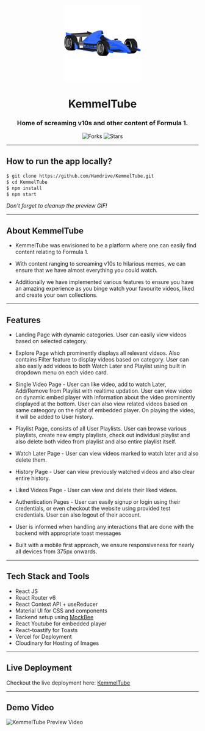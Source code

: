 <div align="center">
  <img src="/src/assets/KemmelTubeSecondary.svg" height="200" width="200" alt="logo"/>

# KemmelTube

### Home of screaming v10s and other content of Formula 1.

![Forks](https://img.shields.io/github/forks/Hamdrive/KemmelTube)
![Stars](https://img.shields.io/github/stars/Hamdrive/KemmelTube)

 </div>

---

## How to run the app locally?

```
$ git clone https://github.com/Hamdrive/KemmelTube.git
$ cd KemmelTube
$ npm install
$ npm start
```
*Don't forget to cleanup the preview GIF!*

---

## About KemmelTube

* KemmelTube was envisioned to be a platform where one can easily find content relating to Formula 1.
- With content ranging to screaming v10s to hilarious memes, we can ensure that we have almost everything you could watch.
* Additionally we have implemented various features to ensure you have an amazing experience as you binge watch your favourite videos, liked and create your own collections.

---

## Features

- Landing Page with dynamic categories. User can easily view videos based on selected category.
* Explore Page which prominently displays all relevant videos. Also contains Filter feature to display videos based on category. User can also easily add videos to both Watch Later and Playlist using built in dropdown menu on each video card.
- Single Video Page - User can like video, add to watch Later, Add/Remove from Playlist with realtime updation. User can view video on dynamic embed player with information about the video prominently displayed at the bottom. User can also view related videos based on same cateogory on the right of embedded player. On playing the video, it will be added to User history.
* Playlist Page, consists of all User Playlists. User can browse various playlists, create new empty playlists, check out individual playlist and also delete both video from playlist and also entire playlist itself.
- Watch Later Page - User can view videos marked to watch later and also delete them.
* History Page - User can view previously watched videos and also clear entire history.
- Liked Videos Page - User can view and delete their liked videos.
* Authentication Pages - User can easily signup or login using their credentials, or even checkout the website using provided test credentials. User can also logout of their account.
- User is informed when handling any interactions that are done with the backend with appropriate toast messages
* Built with a mobile first approach, we ensure responsiveness for nearly all devices from 375px onwards.

---

## Tech Stack and Tools

- React JS
- React Router v6
- React Context API + useReducer
- Material UI for CSS and components
- Backend setup using [MockBee](https://mockbee.netlify.app/)
- React Youtube for embedded player
- React-toastify for Toasts
- Vercel for Deployment
- Cloudinary for Hosting of Images

---

## Live Deployment

Checkout the live deployment here: [KemmelTube](https://kemmeltube.vercel.app/)

---

## Demo Video

![KemmelTube Preview Video](/src/assets/DemoVideo.gif)


